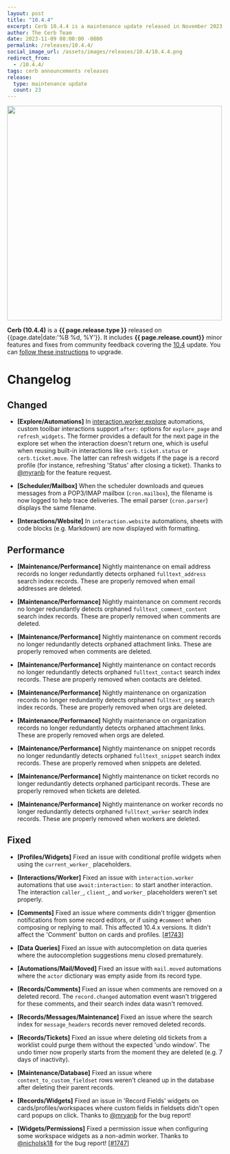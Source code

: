 ```yaml
---
layout: post
title: "10.4.4"
excerpt: Cerb 10.4.4 is a maintenance update released in November 2023 with 23 improvements from community feedback.
author: The Cerb Team
date: 2023-11-09 08:00:00 -0800
permalink: /releases/10.4.4/
social_image_url: /assets/images/releases/10.4/10.4.4.png
redirect_from:
  - /10.4.4/
tags: cerb announcements releases
release:
  type: maintenance update
  count: 23
---
```


<div class="cerb-screenshot">
<img src="{{page.social_image_url}}" class="screenshot" width="500">
</div>

**Cerb (10.4.4)** is a **{{ page.release.type }}** released on {{page.date|date:'%B %d, %Y'}}. It includes **{{ page.release.count}}** minor features and fixes from community feedback covering the [10.4](/releases/10.4/) update.  You can [follow these instructions](/docs/upgrading/) to upgrade.

# Changelog

## Changed

* **[Explore/Automations]** In [interaction.worker.explore](/docs/automations/triggers/interaction.worker.explore/) automations, custom toolbar interactions support `after:` options for `explore_page` and `refresh_widgets`. The former provides a default for the next page in the explore set when the interaction doesn't return one, which is useful when reusing built-in interactions like `cerb.ticket.status` or `cerb.ticket.move`. The latter can refresh widgets if the page is a record profile (for instance, refreshing 'Status' after closing a ticket). Thanks to [@myranb](https://github.com/mryanb/) for the feature request.

* **[Scheduler/Mailbox]** When the scheduler downloads and queues messages from a POP3/IMAP mailbox (`cron.mailbox`), the filename is now logged to help trace deliveries. The email parser (`cron.parser`) displays the same filename.

* **[Interactions/Website]** In `interaction.website` automations, sheets with code blocks (e.g. Markdown) are now displayed with formatting.

## Performance

* **[Maintenance/Performance]** Nightly maintenance on email address records no longer redundantly detects orphaned `fulltext_address` search index records. These are properly removed when email addresses are deleted.

* **[Maintenance/Performance]** Nightly maintenance on comment records no longer redundantly detects orphaned `fulltext_comment_content` search index records. These are properly removed when comments are deleted.

* **[Maintenance/Performance]** Nightly maintenance on comment records no longer redundantly detects orphaned attachment links. These are properly removed when comments are deleted.

* **[Maintenance/Performance]** Nightly maintenance on contact records no longer redundantly detects orphaned `fulltext_contact` search index records. These are properly removed when contacts are deleted.

* **[Maintenance/Performance]** Nightly maintenance on organization records no longer redundantly detects orphaned `fulltext_org` search index records. These are properly removed when orgs are deleted.

* **[Maintenance/Performance]** Nightly maintenance on organization records no longer redundantly detects orphaned attachment links. These are properly removed when orgs are deleted.

* **[Maintenance/Performance]** Nightly maintenance on snippet records no longer redundantly detects orphaned `fulltext_snippet` search index records. These are properly removed when snippets are deleted.

* **[Maintenance/Performance]** Nightly maintenance on ticket records no longer redundantly detects orphaned participant records. These are properly removed when tickets are deleted.

* **[Maintenance/Performance]** Nightly maintenance on worker records no longer redundantly detects orphaned `fulltext_worker` search index records. These are properly removed when workers are deleted.

## Fixed

* **[Profiles/Widgets]** Fixed an issue with conditional profile widgets when using the `current_worker_` placeholders.

* **[Interactions/Worker]** Fixed an issue with `interaction.worker` automations that use `await:interaction:` to start another interaction. The interaction `caller_`, `client_`, and `worker_` placeholders weren't set properly.

* **[Comments]** Fixed an issue where comments didn't trigger @mention notifications from some record editors, or if using `#comment` when composing or replying to mail. This affected 10.4.x versions. It didn't affect the 'Comment' button on cards and profiles. [[#1743](https://github.com/jstanden/cerb/issues/1743)]

* **[Data Queries]** Fixed an issue with autocompletion on data queries where the autocompletion suggestions menu closed prematurely.
  
* **[Automations/Mail/Moved]** Fixed an issue with `mail.moved` automations where the `actor` dictionary was empty aside from its record type.

* **[Records/Comments]** Fixed an issue when comments are removed on a deleted record. The `record.changed` automation event wasn't triggered for these comments, and their search index data wasn't removed. 

* **[Records/Messages/Maintenance]** Fixed an issue where the search index for `message_headers` records never removed deleted records.

* **[Records/Tickets]** Fixed an issue where deleting old tickets from a worklist could purge them without the expected 'undo window'. The undo timer now properly starts from the moment they are deleted (e.g. 7 days of inactivity).

* **[Maintenance/Database]** Fixed an issue where `context_to_custom_fieldset` rows weren't cleaned up in the database after deleting their parent records.

* **[Records/Widgets]** Fixed an issue in 'Record Fields' widgets on cards/profiles/workspaces where custom fields in fieldsets didn't open card popups on click. Thanks to [@mryanb](https://github.com/mryanb/) for the bug report!

* **[Widgets/Permissions]** Fixed a permission issue when configuring some workspace widgets as a non-admin worker. Thanks to [@nicholsk18](https://github.com/nicholsk18) for the bug report! [[#1747](https://github.com/jstanden/cerb/issues/1747)]